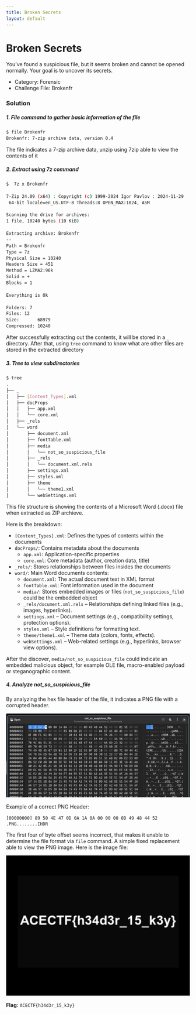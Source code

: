 ```yaml
---
title: Broken Secrets
layout: default
---
```

# Broken Secrets

You’ve found a suspicious file, but it seems broken and cannot be opened normally. Your goal is to uncover its secrets.

- Category: Forensic
- Challenge File: Brokenfr

### Solution
##### 1. File command to gather basic information of the file
```bash
$ file Brokenfr 
Brokenfr: 7-zip archive data, version 0.4
```

The file indicates a 7-zip archive data, unzip using 7zip able to view the contents of it

##### 2. Extract using 7z command

```bash
$  7z x Brokenfr 

7-Zip 24.09 (x64) : Copyright (c) 1999-2024 Igor Pavlov : 2024-11-29
 64-bit locale=en_US.UTF-8 Threads:8 OPEN_MAX:1024, ASM

Scanning the drive for archives:
1 file, 10240 bytes (10 KiB)

Extracting archive: Brokenfr
--
Path = Brokenfr
Type = 7z
Physical Size = 10240
Headers Size = 451
Method = LZMA2:96k
Solid = +
Blocks = 1

Everything is Ok

Folders: 7
Files: 12
Size:       68979
Compressed: 10240 
```

After successfully extracting out the contents, it will be stored in a `_` directory. After that, using `tree` command to know what are other files are stored in the extracted directory

##### 3. Tree to view subdirectories 

```bash
$ tree
.
├── _
│   ├── [Content_Types].xml
│   ├── docProps
│   │   ├── app.xml
│   │   └── core.xml
│   ├── _rels
│   └── word
│       ├── document.xml
│       ├── fontTable.xml
│       ├── media
│       │   └── not_so_suspicious_file
│       ├── _rels
│       │   └── document.xml.rels
│       ├── settings.xml
│       ├── styles.xml
│       ├── theme
│       │   └── theme1.xml
│       └── webSettings.xml
```

This file structure is showing the contents of a Microsoft Word (.docx) file when extracted as ZIP archieve.

Here is the breakdown:
- `[Content_Types].xml`: Defines the types of contents within the documents 
- `docProps/`: Contains metadata about the documents 
	- `app.xml`: Application-specific properties 
	- `core.xml`: Core metadata (author, creation data, title)
- `_rels/`: Stores relationships between files insides the documents
- `word/`: Main Word documents contents:
	- `document.xml`: The actual document text in XML format
	- `fontTable.xml`: Font information used in the document 
	- `media/`: Stores embedded images or files (`not_so_suspicious_file`) could be the embedded object
	-  `_rels/document.xml.rels` – Relationships defining linked files (e.g., images, hyperlinks).
	- `settings.xml` – Document settings (e.g., compatibility settings, protection options).
	- `styles.xml` – Style definitions for formatting text.
	- `theme/theme1.xml` – Theme data (colors, fonts, effects).
	- `webSettings.xml` – Web-related settings (e.g., hyperlinks, browser view options).

After the discover, `media/not_so_suspicious_file` could indicate an embedded malicious object, for example OLE file, macro-enabled payload or steganographic content. 

##### 4. Analyze not_so_suspicious_file
By analyzing the hex file header of the file, it indicates a PNG file with a corrupted header. 

![acectf-forensic1.png](acectf-forensic1.png)

Example of a correct PNG Header:
```
[00000000] 89 50 4E 47 0D 0A 1A 0A 00 00 00 0D 49 48 44 52   .PNG........IHDR
```

The first four of byte offset seems incorrect, that makes it unable to determine the file format via `file` command. A simple fixed replacement able to view the PNG image. Here is the image file: 

![acectf-forensic2.png](acectf-forensic2.png)

**Flag:** `ACECTF{h34d3r_15_k3y}`